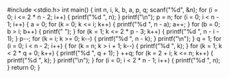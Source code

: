 #include <stdio.h>
int main() {
  int n, i, k, b, a, p, q;
  scanf("%d", &n);
  for (i = 0; i <= 2 * n - 2; i++) {
    printf("%d ", n);
  }
  printf("\n");
  p = n;
  for (i = 0; i < n - 1; i++) {
    a = 0;
    for (k = 0; k <= i; k++) {
      printf("%d ", n - a);
      a++;
    }
    for (b = 0; b > i; b++) {
      printf("   ");
    }
    for (k = 1; k <= 2 * p - 3; k++) {
      printf("%d ", n - i - 1);
    }
    p--;
    for (k = i; k >= 0; k--) {
      printf("%d ", n - k);
    }
    printf("\n");
  }
  q = 1;
  for (i = 0; i < n - 2; i++) {
    for (k = n; k > i + 1; k--) {
      printf("%d ", k);
    }
    for (k = 1; k < 2 * q + 0; k++) {
      printf("%d ", q + 1);
    }
    ++q;
    for (k = 2 + i; k <= n; k++) {
      printf("%d ", k);
    }
    printf("\n");
  }
  for (i = 0; i < 2 * n - 1; i++) {
    printf("%d ", n);
  }
  return 0;
}
